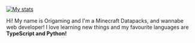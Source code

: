 [![My stats](https://github-readme-stats.vercel.app/api?username=OrigamingWasTaken)](https://github.com/anuraghazra/github-readme-stats)

Hi! My name is Origaming and I'm a Minecraft Datapacks, and wannabe web developer!
I love learning new things and my favourite languages are __TypeScript and Python!__
<!---
OrigamingWasTaken/OrigamingWasTaken is a ✨ special ✨ repository because its `README.md` (this file) appears on your GitHub profile.
You can click the Preview link to take a look at your changes.
--->
